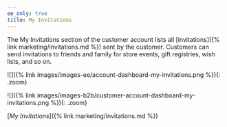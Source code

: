 ```yaml
---
ee_only: true
title: My Invitations
---
```


The My Invitations section of the customer account lists all [invitations]({% link marketing/invitations.md %}) sent by the customer. Customers can send invitations to friends and family for store events, gift registries, wish lists, and so on.

<!--{% if "Default.EE ONLY" contains site.edition %}-->
![]({% link images/images-ee/account-dashboard-my-invitations.png %}){: .zoom}
<!--{% endif %}-->
<!--{% if "Default.B2B Only" contains site.edition %}-->
![]({% link images/images-b2b/customer-account-dashboard-my-invitations.png %}){: .zoom}
<!--{% endif %}-->
[_My Invitations_]({% link marketing/invitations.md %})
